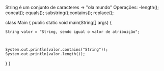 String é um conjunto de caracteres -> "ola mundo"
Operações: -length(); concat(); equals(); substring();contains(); replace();

class Main {
  public static void main(String[] args) {

    String valor = "String, sendo igual o valor de atribuição";
    

    
    System.out.println(valor.contains("String"));
    System.out.println(valor.length());
  }
}